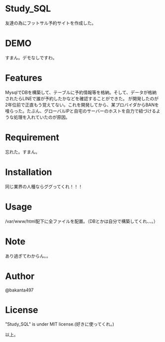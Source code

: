 # Study_SQL
友達の為にフットサル予約サイトを作成した。

# DEMO
すまん。デモなしですわ。

# Features
MysqlでDBを構築して、テーブルに予約情報等を格納。そして、データが格納されたらLINEで誰が予約したかなどを確認することができた。
が開発したのが2年位前で正直もう覚えてない。これを開発してから、某プロバイダからBANを喰らった。たぶん、グローバルIPと自宅のサーバーのホストを自力で紐づけるような処理を入れていたのが原因。

# Requirement
忘れた。すまん。

# Installation
同じ業界の人種ならググってくれ！！！

# Usage
/var/www/html配下に全ファイルを配置。（DBとかは自分で構築してくれ、、。）

# Note
あり過ぎてわからん。。

# Author
@bakanta497

# License
"Study_SQL" is under MIT license.(好きに使ってくれ。)

以上。

